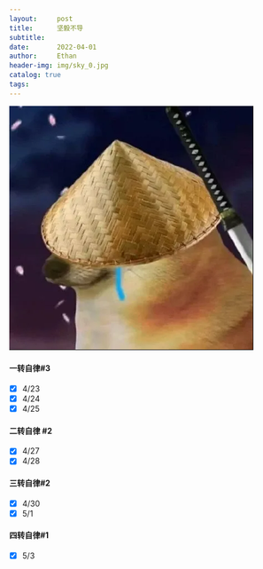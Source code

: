 ```yaml
---
layout:     post
title:      坚毅不导
subtitle:   
date:       2022-04-01
author:     Ethan
header-img: img/sky_0.jpg
catalog: true
tags:
---
```


![cheems](https://raw.githubusercontent.com/xiaominglalala/pic/main/img/cheems.PNG)

#### 一转自律#3

- [x] 4/23
- [x] 4/24
- [x] 4/25

#### 二转自律 #2

- [x] 4/27
- [x] 4/28

#### 三转自律#2

- [x] 4/30
- [x] 5/1

#### 四转自律#1

- [x] 5/3